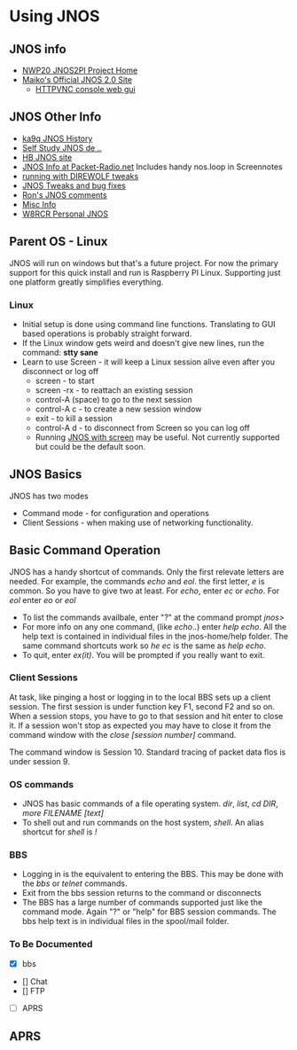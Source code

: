 # Using JNOS 


## JNOS info
+ [NWP20 JNOS2PI Project Home](0readme.md)
+ [Maiko's Official JNOS 2.0 Site](https://www.langelaar.net/jnos2/)
    + [HTTPVNC console web gui](https://www.langelaar.net/jnos2/Archive23Jan2019/archive/documents/httpvnc.txt)

## JNOS Other Info
+ [ka9q JNOS History](https://www.ka9q.net/code/ka9qnos/)
+ [Self Study JNOS de ..](https://www.scc-ares-races.org/training/self-study/self-study-jnos-sysop.html)
+ [HB JNOS site](http://hb1bbs.com/HB3NOS-Jnos/)
+ [JNOS Info at Packet-Radio.net](https://packet-radio.net/category/jnos/)  Includes handy nos.loop in Screennotes
+ [running with DIREWOLF tweaks](https://github.com/italic-r/JNOS)
+ [JNOS Tweaks and bug fixes](https://kb8ojh.net/packet/jnos.html)
+ [Ron's JNOS comments](https://www.qsl.net/ah6rh/am-radio/packet/jnos.html)
+ [Misc Info](https://sec-mi.blogspot.com/2014/02/more-pi-jnos-fun.html)
+ [W8RCR Personal JNOS](http://ares-mi.org/downloads/Packet/Configure_Personal_JNOS/Configure_Personal_JNOS--Raspberry_Pi-JNOS-en-US.pdf)

## Parent OS - Linux
JNOS will run on windows but that's a future project.  For now the primary support for this quick install and run is Raspberry PI Linux.  Supporting just one platform greatly simplifies everything.

### Linux
+ Initial setup is done using command line functions.  Translating to GUI based operations is probably straight forward.
+ If the Linux window gets weird and doesn't give new lines, run the command: **stty sane**
+ Learn to use Screen - it will keep a Linux session alive even after you disconnect or log off
    + screen - to start
    + screen -rx  - to reattach an existing session
    + control-A (space) to go to the next session
    + control-A c - to create a new session window
    + exit - to kill a session
    + control-A d - to disconnect from Screen so you can log off
    + Running [JNOS with screen](http://packet-radio.net/jnos-start-with-screen/) may be useful.  Not currently supported but could be the default soon. 

## JNOS Basics

JNOS has two modes
+ Command mode - for configuration and operations
+ Client Sessions - when making use of networking functionality.

## Basic Command Operation
JNOS has a handy shortcut of commands.  Only the first relevate letters are needed.  For example, the commands *echo* and *eol*.
the first letter, *e* is common.   So you have to give two at least.  For *echo*, enter *ec* or *echo*.  For *eol* enter *eo* or *eol*

+ To list the commands availbale, enter "?" at the command prompt *jnos>*
+ For more info on any one command, (like *echo*..)  enter *help echo*.   All the help text is contained in individual files
in the jnos-home/help folder.  The same command shortcuts work so *he ec* is the same as *help echo*.
+ To quit, enter *ex(it)*.   You will be prompted if you really want to exit.

### Client Sessions

At task, like pinging a host or logging in to the local BBS sets up a client session.  The first session is under function key F1, second F2 and so on.   When a session stops, you have to go to that session and hit enter to close it.  If a session won't stop as expected you may have to close it from the command window with the  *close [session number]* command.

The command window is Session 10.   Standard tracing of packet data flos is under session 9.

### OS commands
+ JNOS has basic commands of a file operating system.  *dir*, *list*, *cd DIR*, *more FILENAME [text]*
+ To shell out and run commands on the host system, *shell*.  An alias shortcut for *shell* is *!*

### BBS 
+ Logging in is the equivalent to entering the BBS.  This may be done with the *bbs* or *telnet* commands.
+ Exit from the bbs session returns to the command or disconnects
+ The BBS has a large number of commands supported just like the command mode.  Again "?" or "help" for BBS session commands.  The
bbs help text is in individual files in the spool/mail folder.

### To Be Documented
- [x] bbs
- [] Chat
- [] FTP
- [ ] APRS

## APRS ##
